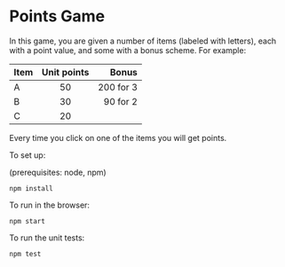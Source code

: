 # Points Game

In this game, you are given a number of items (labeled with letters),
each with a point value, and some with a bonus scheme. For example:

| Item  | Unit points | Bonus     |
| ----- |:-----------:| ---------:|
| A     | 50          | 200 for 3 |
| B     | 30          |  90 for 2 |
| C     | 20          |           |

Every time you click on one of the items you will get points.

To set up:

(prerequisites: node, npm)

```
npm install
```


To run in the browser:

```
npm start
```


To run the unit tests:

```
npm test
```
